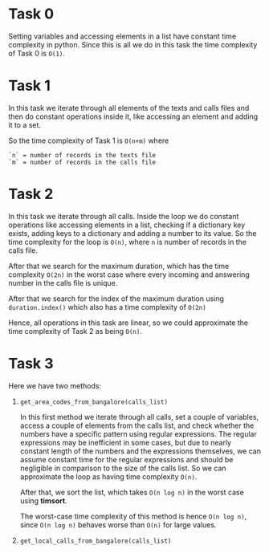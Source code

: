 # Task 0

Setting variables and accessing elements in a list have constant time complexity in python.
Since this is all we do in this task the time complexity of Task 0 is `O(1)`.

# Task 1

In this task we iterate through all elements of the texts and calls files and then
do constant operations inside it, like accessing an element and adding it to a set.

So the time complexity of Task 1 is `O(n+m)` where

    `n` = number of records in the texts file
    `m` = number of records in the calls file

# Task 2

In this task we iterate through all calls. Inside the loop we do constant operations
like accessing elements in a list, checking if a dictionary key exists, adding keys
to a dictionary and adding a number to its value. So the time complexity for the
loop is `O(n)`, where `n` is number of records in the calls file.

After that we search for the maximum duration, which has the time complexity `O(2n)` in
the worst case where every incoming and answering number in the calls file is unique.

After that we search for the index of the maximum duration using `duration.index()`
which also has a time complexity of `O(2n)`

Hence, all operations in this task are linear, so we could approximate the time
complexity of Task 2 as being `O(n)`.

# Task 3

Here we have two methods:
 1. `get_area_codes_from_bangalore(calls_list)`
    
    In this first method we iterate through all calls, set a couple of variables,
    access a couple of elements from the calls list, and check whether the numbers
    have a specific pattern using regular expressions. The regular expressions
    may be inefficient in some cases, but due to nearly constant length of the 
    numbers and the expressions themselves, we can assume constant time for the
    regular expressions and should be negligible in comparison to the size of 
    the calls list. So we can approximate the loop as having time complexity `O(n)`.

    After that, we sort the list, which takes `O(n log n)` in the worst case using
    **timsort**.

    The worst-case time complexity of this method is hence `O(n log n)`, since
    `O(n log n)` behaves worse than `O(n)` for large values. 

 2. `get_local_calls_from_bangalore(calls_list)`